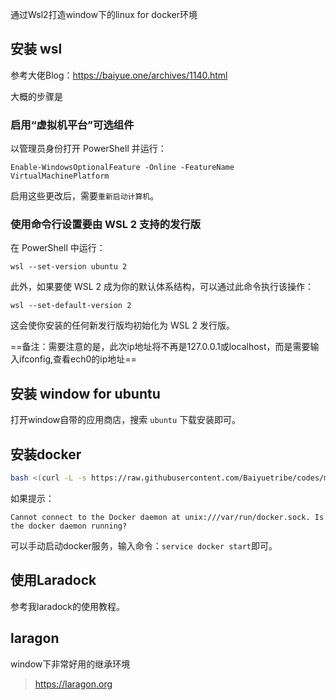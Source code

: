 通过Wsl2打造window下的linux for docker环境

## 安装 wsl

参考大佬Blog：https://baiyue.one/archives/1140.html

大概的步骤是

### 启用“虚拟机平台”可选组件

以管理员身份打开 PowerShell 并运行：

```
Enable-WindowsOptionalFeature -Online -FeatureName VirtualMachinePlatform
```

启用这些更改后，需要`重新启动计算机`。

### 使用命令行设置要由 WSL 2 支持的发行版

在 PowerShell 中运行：

```
wsl --set-version ubuntu 2
```

此外，如果要使 WSL 2 成为你的默认体系结构，可以通过此命令执行该操作：

```
wsl --set-default-version 2
```

这会使你安装的任何新发行版均初始化为 WSL 2 发行版。

==备注：需要注意的是，此次ip地址将不再是127.0.0.1或localhost，而是需要输入ifconfig,查看ech0的ip地址==

## 安装 window for ubuntu

打开window自带的应用商店，搜索 `ubuntu` 下载安装即可。

## 安装docker

```bash
bash <(curl -L -s https://raw.githubusercontent.com/Baiyuetribe/codes/master/docker.sh)
```

如果提示：

```
Cannot connect to the Docker daemon at unix:///var/run/docker.sock. Is the docker daemon running?
```

可以手动启动docker服务，输入命令：`service docker start`即可。

## 使用Laradock

参考我laradock的使用教程。

## laragon

window下非常好用的继承环境

> https://laragon.org

